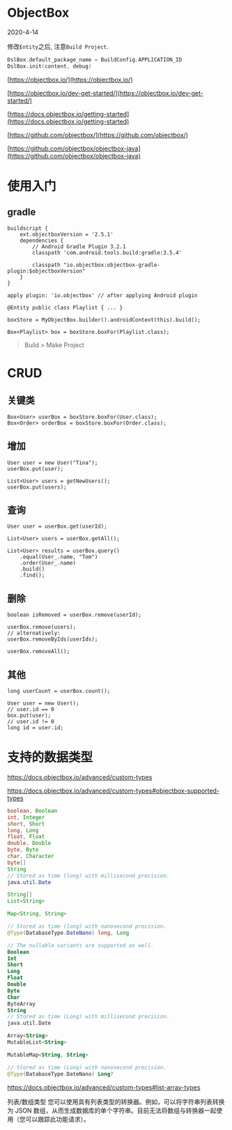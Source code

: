 # ObjectBox

2020-4-14

修改`Entity`之后, 注意`Build Project`.

```kotlin
DslBox.default_package_name = BuildConfig.APPLICATION_ID
DslBox.init(content, debug)
```

[https://objectbox.io/](https://objectbox.io/)

[https://objectbox.io/dev-get-started/](https://objectbox.io/dev-get-started/)

[https://docs.objectbox.io/getting-started](https://docs.objectbox.io/getting-started)

[https://github.com/objectbox/](https://github.com/objectbox/)

[https://github.com/objectbox/objectbox-java](https://github.com/objectbox/objectbox-java)

# 使用入门

## gradle

```
buildscript {
    ext.objectboxVersion = '2.5.1'
    dependencies {
        // Android Gradle Plugin 3.2.1
        classpath 'com.android.tools.build:gradle:3.5.4'

        classpath "io.objectbox:objectbox-gradle-plugin:$objectboxVersion"
    }
}
```

```
apply plugin: 'io.objectbox' // after applying Android plugin
```

```
@Entity public class Playlist { ... }

boxStore = MyObjectBox.builder().androidContext(this).build();

Box<Playlist> box = boxStore.boxFor(Playlist.class);
```

> Build > Make Project

# CRUD

## 关键类

```
Box<User> userBox = boxStore.boxFor(User.class);
Box<Order> orderBox = boxStore.boxFor(Order.class);
```

## 增加

```
User user = new User("Tina");
userBox.put(user);
​
List<User> users = getNewUsers();
userBox.put(users);
```

## 查询

```
User user = userBox.get(userId);
​
List<User> users = userBox.getAll();
```

```
List<User> results = userBox.query()
    .equal(User_.name, "Tom")
    .order(User_.name)
    .build()
    .find();
```

## 删除

```
boolean isRemoved = userBox.remove(userId);
​
userBox.remove(users);
// alternatively:
userBox.removeByIds(userIds);
​
userBox.removeAll();
```

## 其他

```
long userCount = userBox.count();
```

```
User user = new User();
// user.id == 0
box.put(user);
// user.id != 0
long id = user.id;
```

# 支持的数据类型

https://docs.objectbox.io/advanced/custom-types

https://docs.objectbox.io/advanced/custom-types#objectbox-supported-types

```java
boolean, Boolean
int, Integer
short, Short
long, Long
float, Float
double, Double
byte, Byte
char, Character
byte[]
String
// Stored as time (long) with millisecond precision.
java.util.Date

String[]
List<String>

Map<String, String>

// Stored as time (long) with nanosecond precision.
@Type(DatabaseType.DateNano) long, Long 
```

```kotlin
// The nullable variants are supported as well.
Boolean
Int
Short
Long
Float
Double
Byte
Char
ByteArray
String
// Stored as time (Long) with millisecond precision.
java.util.Date

Array<String>
MutableList<String>

MutableMap<String, String>

// Stored as time (Long) with nanosecond precision.
@Type(DatabaseType.DateNano) Long?
```

https://docs.objectbox.io/advanced/custom-types#list-array-types

列表/数组类型 您可以使用具有列表类型的转换器。例如，可以将字符串列表转换为 JSON 数组，从而生成数据库的单个字符串。目前无法将数组与转换器一起使用（您可以跟踪此功能请求）。